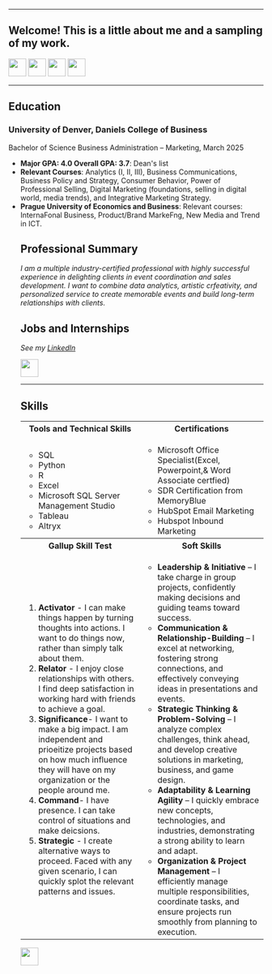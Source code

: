 <a name="top"></a>
<hr>

## Welcome! This is a little about me and a sampling of my work.
[<img src="https://user-images.githubusercontent.com/91146906/162140860-bfb69654-5603-49bd-a7a1-a836ab1c772c.svg" height="35"/>](#education)
[<img src="https://user-images.githubusercontent.com/91146906/152290724-72946642-3e58-4ba3-b5b8-b687628526b1.svg" height="35"/>](#DanielsDistinction)
[<img src="https://user-images.githubusercontent.com/91146906/162140921-207cd392-cfe5-40e6-a84e-0a16e19e405a.svg" height="35"/>](#profExp)
[<img src="https://user-images.githubusercontent.com/91146906/162140965-cf707805-9abd-43f7-8314-4f96794c44dc.svg" height="35"/>](#skills)

<a name="education"></a>
<hr>

## Education
### University of Denver, Daniels College of Business
Bachelor of Science Business Administration – Marketing, March 2025

<ul>
  <li><b>Major GPA: 4.0 Overall GPA: 3.7</b>: Dean's list</li>
  <li><b>Relevant Courses</b>: Analytics (I, II, III), Business Communications, Business Policy and Strategy, Consumer Behavior, Power of Professional Selling, Digital Marketing (foundations, selling in digital world, media trends), and Integrative Marketing Strategy.</li>
  <li><b>Prague University of Economics and Business</b>: Relevant courses: InternaFonal Business, Product/Brand MarkeFng, New Media and Trend in ICT.</li>
 
## Professional Summary 
<i> I am a multiple industry-certified professional with highly successful experience in delighting clients in event coordination and sales development. I want to combine data analytics, artistic crfeativity, and personalized service to create memorable events and build long-term relationships with clients. </i>


## Jobs and Internships
<i>See my [LinkedIn](https://www.linkedin.com/in/meganzieglerr/)</i>

[<img src="https://user-images.githubusercontent.com/91146906/152072378-b0168a2d-e85c-47c6-a272-fcfb3f6a44ae.svg" height="35"/>](#top)

<a name="skills"></a>
<hr>

## Skills

<table>
  <tr>
    <th>Tools and Technical Skills</th>
    <th>Certifications</th>
  </tr>
  <tr>
    <td>
     <ul>
        <li>SQL</li>
        <li>Python</li>
        <li>R</li>
        <li>Excel</li>
        <li>Microsoft SQL Server Management Studio</li>
        <li>Tableau</li>
       <li>Altryx</li>
      </ul>
    </td>
    <td>
     <ul>
        <li> Microsoft Office Specialist(Excel, Powerpoint,& Word Associate certfied)</li>
        <li> SDR Certification from MemoryBlue </li>
        <li> HubSpot Email Marketing </li>
        <li> Hubspot Inbound Marketing </li>
      </ul>
    </td>
  </tr>
  <tr>
    <th>Gallup Skill Test</th>
    <th>Soft Skills</th>
 </tr>
 <tr>
   <td>
     <ol>
        <li><b>Activator</b> - I can make things happen by turning thoughts into actions. I want to do things now, rather than simply talk about them. </li>
        <li><b>Relator</b> - I enjoy close relationships with others. I find deep satisfaction in working hard with friends to achieve a goal. </li>
        <li><b>Significance</b>- I want to make a big impact. I am independent and prioeitize projects based on how much influence they will have on my organization or the people around me. </li>
        <li><b>Command</b>- I have presence. I can take control of situations and make deicsions. </li>
        <li><b>Strategic</b> - I create alternative ways to proceed. Faced with any given scenario, I can quickly splot the relevant patterns and issues.</li>
     </ol>
   </td>
   <td>
     <ul>
        <li><b>Leadership & Initiative</b> – I take charge in group projects, confidently making decisions and guiding teams toward success.</li>
        <li><b>Communication & Relationship-Building</b> – I excel at networking, fostering strong connections, and effectively conveying ideas in presentations and events.</li>
       <li><b>Strategic Thinking & Problem-Solving</b> – I analyze complex challenges, think ahead, and develop creative solutions in marketing, business, and game design.</li>
       <li><b>Adaptability & Learning Agility</b> – I quickly embrace new concepts, technologies, and industries, demonstrating a strong ability to learn and adapt.</li>
       <li><b>Organization & Project Management</b> – I efficiently manage multiple responsibilities, coordinate tasks, and ensure projects run smoothly from planning to execution.</li>
     </ul>
   </td>
 </tr>
</table>

[<img src="https://user-images.githubusercontent.com/91146906/152072378-b0168a2d-e85c-47c6-a272-fcfb3f6a44ae.svg" height="35"/>](#top)
